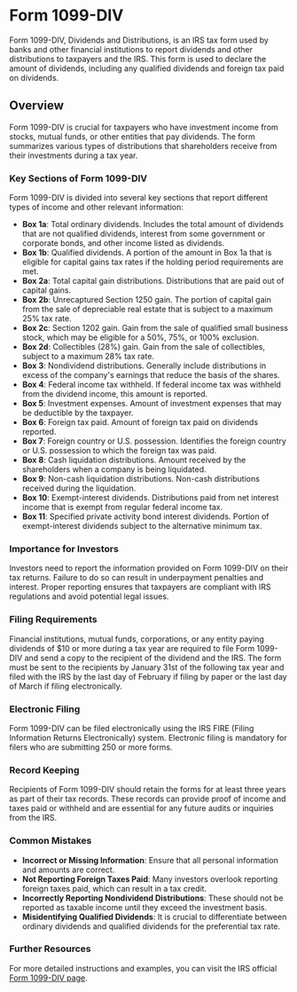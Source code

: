 # Form 1099-DIV

Form 1099-DIV, Dividends and Distributions, is an IRS tax form used by banks and other financial institutions to report dividends and other distributions to taxpayers and the IRS. This form is used to declare the amount of dividends, including any qualified dividends and foreign tax paid on dividends.

## Overview

Form 1099-DIV is crucial for taxpayers who have investment income from stocks, mutual funds, or other entities that pay dividends. The form summarizes various types of distributions that shareholders receive from their investments during a tax year. 

### Key Sections of Form 1099-DIV

Form 1099-DIV is divided into several key sections that report different types of income and other relevant information:

- **Box 1a**: Total ordinary dividends. Includes the total amount of dividends that are not qualified dividends, interest from some government or corporate bonds, and other income listed as dividends.
- **Box 1b**: Qualified dividends. A portion of the amount in Box 1a that is eligible for capital gains tax rates if the holding period requirements are met.
- **Box 2a**: Total capital gain distributions. Distributions that are paid out of capital gains.
- **Box 2b**: Unrecaptured Section 1250 gain. The portion of capital gain from the sale of depreciable real estate that is subject to a maximum 25% tax rate.
- **Box 2c**: Section 1202 gain. Gain from the sale of qualified small business stock, which may be eligible for a 50%, 75%, or 100% exclusion.
- **Box 2d**: Collectibles (28%) gain. Gain from the sale of collectibles, subject to a maximum 28% tax rate.
- **Box 3**: Nondividend distributions. Generally include distributions in excess of the company's earnings that reduce the basis of the shares.
- **Box 4**: Federal income tax withheld. If federal income tax was withheld from the dividend income, this amount is reported.
- **Box 5**: Investment expenses. Amount of investment expenses that may be deductible by the taxpayer.
- **Box 6**: Foreign tax paid. Amount of foreign tax paid on dividends reported.
- **Box 7**: Foreign country or U.S. possession. Identifies the foreign country or U.S. possession to which the foreign tax was paid.
- **Box 8**: Cash liquidation distributions. Amount received by the shareholders when a company is being liquidated.
- **Box 9**: Non-cash liquidation distributions. Non-cash distributions received during the liquidation.
- **Box 10**: Exempt-interest dividends. Distributions paid from net interest income that is exempt from regular federal income tax.
- **Box 11**: Specified private activity bond interest dividends. Portion of exempt-interest dividends subject to the alternative minimum tax.

### Importance for Investors

Investors need to report the information provided on Form 1099-DIV on their tax returns. Failure to do so can result in underpayment penalties and interest. Proper reporting ensures that taxpayers are compliant with IRS regulations and avoid potential legal issues.

### Filing Requirements

Financial institutions, mutual funds, corporations, or any entity paying dividends of $10 or more during a tax year are required to file Form 1099-DIV and send a copy to the recipient of the dividend and the IRS. The form must be sent to the recipients by January 31st of the following tax year and filed with the IRS by the last day of February if filing by paper or the last day of March if filing electronically.

### Electronic Filing

Form 1099-DIV can be filed electronically using the IRS FIRE (Filing Information Returns Electronically) system. Electronic filing is mandatory for filers who are submitting 250 or more forms.

### Record Keeping

Recipients of Form 1099-DIV should retain the forms for at least three years as part of their tax records. These records can provide proof of income and taxes paid or withheld and are essential for any future audits or inquiries from the IRS.

### Common Mistakes

- **Incorrect or Missing Information**: Ensure that all personal information and amounts are correct.
- **Not Reporting Foreign Taxes Paid**: Many investors overlook reporting foreign taxes paid, which can result in a tax credit.
- **Incorrectly Reporting Nondividend Distributions**: These should not be reported as taxable income until they exceed the investment basis.
- **Misidentifying Qualified Dividends**: It is crucial to differentiate between ordinary dividends and qualified dividends for the preferential tax rate.

### Further Resources

For more detailed instructions and examples, you can visit the IRS official [Form 1099-DIV page](https://www.irs.gov/forms-pubs/about-form-1099-div).